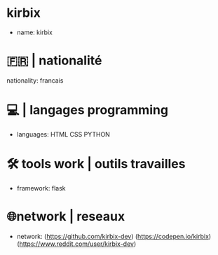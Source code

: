   # kirbix
  - name: kirbix
  # 🇫🇷 | nationalité   
  nationality: francais
  # 💻 | langages programming
  - languages: HTML CSS PYTHON
  # 🛠️​ tools work | outils travailles
  - framework: flask
  # 🌐network | reseaux 
 - network: (https://github.com/kirbix-dev) (https://codepen.io/kirbix) (https://www.reddit.com/user/kirbix-dev)
